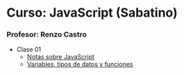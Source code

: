 # Curso: JavaScript (Sabatino)

### Profesor: Renzo Castro

- Clase 01
  - [Notas sobre JavaScript](docs/notas-sobre-javascript.md)
  - [Variables, tipos de datos y funciones](docs/variables--tipos-de-dato--funciones.md)
